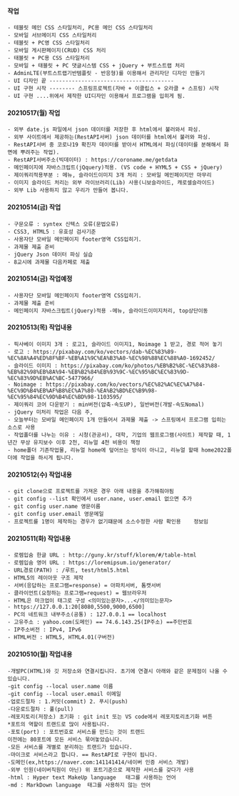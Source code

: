 #### 작업
    - 테블릿 메인 CSS 스타일처리, PC용 메인 CSS 스타일처리
    - 모바일 서브메이지 CSS 스타일처리
    - 테블릿 + PC영 CSS 스타일처리
    - 모바일 게시판페이지(CRUD) CSS 처리
    - 태블릿 + PC용 CSS 스타일처리
    - 모바일 + 태블릿 + PC 댓글시스템 CSS + jQuery + 부트스트랩 처리
    - AdminLTE(부트스트랩기반템플릿 - 반응형)를 이용해서 관리자단 디자인 만들기
    - UI 디자인 끝 ---------------------------------------
    - UI 구현 시작 -------- 스프링프로젝트(자바 + 이클립스 + 오라클 + 스프링) 시작
    - UI 구현 ....위에서 제작한 UI디자인 이용해서 프로그램을 입히게 됨.


#### 20210517(월) 작업

    - 외부 date.js 파일에서 json 데이터를 저장한 후 html에서 불러와서 파싱.
    - 외부 사이트에서 제공하는(RestAPI서버) json 데이터를 html에서 불러와 파싱.
    - RestAPI서버 중 코로나19 확진자 데이터를 받아서 HTML에서 파싱(데이터를 분해해서 화면에 뿌려주는 작업).
    - RestAPI서버주소(빅데이터) : https://coroname.me/getdata
    - 메인페이지에 자바스크립트(jQquery)적용. (VS code + HYML5 + CSS + jQuery)
    - 제이쿼리적용부분 : 메뉴, 슬라이드이미지 3개 처리 : 모바일 메인페이지만 마무리
    - 이미지 슬라이드 처리는 외부 라이브러리(Lib) 사용(니보슬라이드, 캐로셀슬라이드)
    - 외부 Lib 사용하지 않고 우리가 만들어 봅니다.

#### 20210514(금) 작업
    - 구문오류 : syntex 신텍스 오류(문법오류) 
    - CSS3, HTML5 : 유효성 검사기준
    - 사용자단 모바일 메인페이지 footer영역 CSS입히기.
    - 과제물 제출 준비
    - jQuery Json 데이터 파싱 실습
    - 8교시에 과제물 다음카페로 제출

#### 20210514(금) 작업예정
    - 사용자단 모바일 메인페이지 footer영역 CSS입히기.
    - 과제물 제출 준비
    - 메인페이지 자바스크립트(jQuery)적용 -메뉴, 슬라이드이미지처리, top상단이동


#### 20210513(목) 작업내용
    - 픽사베이 이미지 3개 : 로고1, 슬라이드 이미지1, Noimage 1 받고, 경로 적어 놓기
    - 로고 : https://pixabay.com/ko/vectors/dab-%EC%83%89-%EC%8A%A4%ED%8F%BF-%EB%A1%9C%EA%B3%A0-%EC%98%88%EC%88%A0-1692452/
    - 슬라이드 이미지 : https://pixabay.com/ko/photos/%EB%B2%8C-%EC%83%88-%EB%82%98%EB%8A%94-%EB%B2%84%EB%93%9C-%EC%95%BC%EC%83%9D-%EC%83%9D%EB%AC%BC-5477966/
    - Noimage : https://pixabay.com/ko/vectors/%EC%82%AC%EC%A7%84-%EC%9D%B4%EB%AF%B8%EC%A7%80-%EA%B2%BD%EC%B9%98-%EC%95%84%EC%9D%B4%EC%BD%98-1103595/
    - 제이쿼리 코어 다운받기 : min버전(압축-속도UP), 일반버전(개발-속도Nomal)
    - jQuery 미처리 작업은 다음 주, 
    - 오늘부터는 모바일 메인페이지 1개 만들어서 과제물 제출 -> 스프링에서 프로그램 입히는 소스로 사용
    - 작업폴더를 나누는 이유 : 시청(관공서), 대학, 기업의 웹프로그램(사이트) 제작할 때, 1년간 무상 유지보수 이후 2천, 리뉴얼 4천 비용이 책정
    - home폴더 기존작업물, 리뉴얼 home에 덮어쓰는 방식이 아니고, 리뉴얼 할때 home2022폴더에 작업을 하시게 됩니다.
#### 20210512(수) 작업내용
    - git clone으로 프로젝트를 가져온 경우 아래 내용을 추가해줘야됨
    - git config --list 확인에서 user.nane, user.email 없으면 추가
    - git config user.name 영문이름
    - git config user.email 영문메일
    - 프로젝트를 1명이 제작하는 경우가 없기떄문에 소스수정한 사람 확인용    정보임


#### 20210511(화) 작업내용
    - 로렘입숨 한글 URL : http://guny.kr/stuff/klorem/#/table-html
    - 로렘입숨 영어 URL : https://loremipsum.io/generator/
    - URL경로(PATH) : /루트, test/html5.html
    - HTML5의 레이아웃 구조 제작
    - 서버(응답하는 프로그램=response) = 아파치서버, 톰캣서버
    - 클라이언트(요청하는 프로그램=request) = 웹브라우저
    - HTML은 마크업이 태그로 구성 <의미있는문자>...</의미있는문자>
    - https://127.0.0.1:20[8080,5500,9000,6500]
    - PC의 네트워크 내부주소(공통) : 127.0.0.1 == localhost
    - 고유주소 : yahoo.com(도메인) == 74.6.143.25(IP주소) ==주민번호
    - IP주소버전 : IPv4, IPv6
    - HTML버전 : HTML5, HTML4.01(구버전)


#### 20210510(월) 작업내용
    -개발PC(HTML)와 깃 저장소와 연결시킵니다. 초기에 연결시 아래와 같은 문제점이 나올 수 있습니다.
    -git config --local user.name 이름
    -git config --local user.email 이메일
    -업로드절차 : 1.커밋(commit) 2. 푸시(push)
    -다운로드절차 : 풀(pull) 
    -레포지토리(저장소) 초기화 : git init 또는 VS code에서 레포지토리초기화 버튼 
    *포트의 역할이 트랜드로 많이 사용됩니다.
    -포토(port) : 포트번호로 서비스를 만드는 것이 트랜드
    이전에는 80포트에 모든 서비스 묶어놓았습니다.
    -모든 서비스를 개별로 분리하는 트랜드가 있습니다. 
    -마이크로 서비스라고 합니다. == RestAPI로 구현이 됩니다.
    -도메인(ex,https://naver.com:141141414/네이버 인증 서비스 개발)
    -외부 인원(네이버직원이 아닌) 위 포트기준으로 제작한 서비스를 갖다가 사용
    -html : Hyper text MakeUp language   태그를 사용하는 언어
    -md : MarkDown language  태그를 사용하지 않는 언어